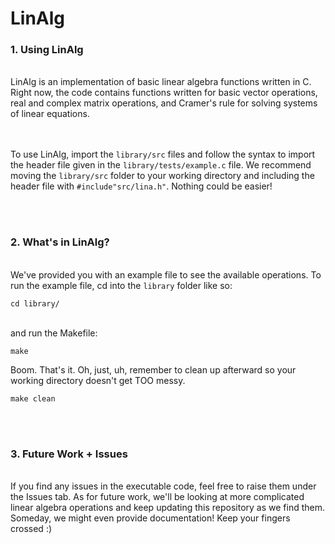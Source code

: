 # LinAlg

### 1. Using LinAlg
<br/> LinAlg is an implementation of basic linear algebra functions written in C. Right now, the code contains functions written for basic vector operations, real and complex matrix operations, and Cramer's rule for solving systems of linear equations.

<br/><br/>
To use LinAlg, import the `library/src` files and follow the syntax to import the header file given in the `library/tests/example.c` file. We recommend moving the `library/src` folder to your working directory and including the header file with `#include"src/lina.h"`. Nothing could be easier!

<br/><br/>
### 2. What's in LinAlg?
<br/> We've provided you with an example file to see the available operations. To run the example file, cd into the `library` folder like so: <br/>
```
cd library/
``` 
<br/>and run the Makefile: <br/>
```
make
``` 
Boom. That's it. Oh, just, uh, remember to clean up afterward so your working directory doesn't get TOO messy. <br/>
```
make clean
```


<br/><br/>
### 3. Future Work + Issues
<br/>If you find any issues in the executable code, feel free to raise them under the Issues tab. As for future work, we'll be looking at more complicated linear algebra operations and keep updating this repository as we find them. Someday, we might even provide documentation! Keep your fingers crossed :)
